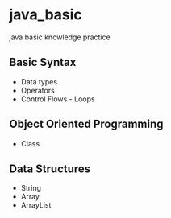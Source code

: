 # java_basic
java basic knowledge practice

## Basic Syntax
- Data types
- Operators
- Control Flows - Loops

## Object Oriented Programming
- Class

## Data Structures
- String
- Array
- ArrayList

